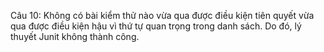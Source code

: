 Câu 10:
Không có bài kiểm thử nào vừa qua được điều kiện tiên quyết vừa qua được điều kiện hậu vì thứ tự quan trọng trong danh sách. 
Do đó, lý thuyết Junit không thành công.